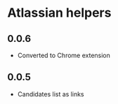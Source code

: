 # Atlassian helpers

## 0.0.6

- Converted to Chrome extension

## 0.0.5

- Candidates list as links